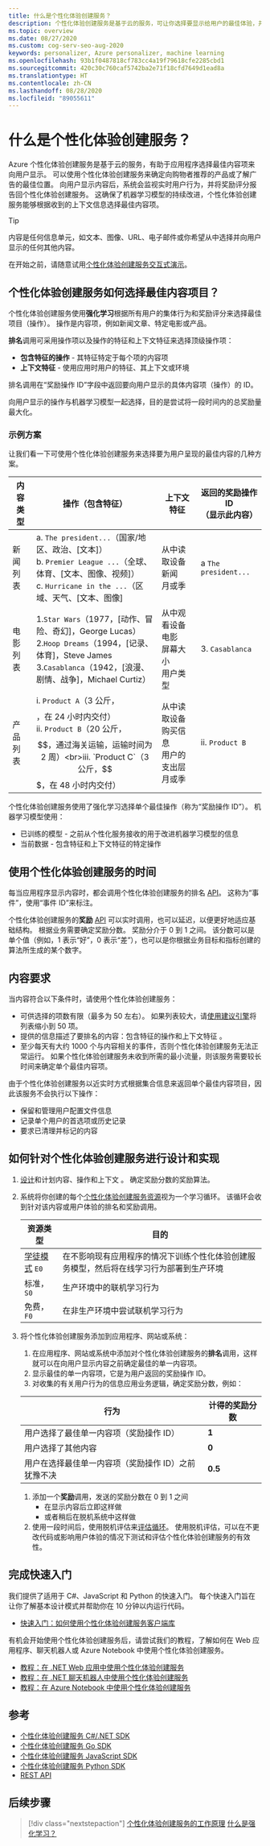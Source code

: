 ```yaml
---
title: 什么是个性化体验创建服务？
description: 个性化体验创建服务是基于云的服务，可让你选择要显示给用户的最佳体验，并从其实时行为中学习信息。
ms.topic: overview
ms.date: 08/27/2020
ms.custom: cog-serv-seo-aug-2020
keywords: personalizer, Azure personalizer, machine learning
ms.openlocfilehash: 93b1f0487818cf783cc4a19f79618cfe2285cbd1
ms.sourcegitcommit: 420c30c760caf5742ba2e71f18cfd7649d1ead8a
ms.translationtype: HT
ms.contentlocale: zh-CN
ms.lasthandoff: 08/28/2020
ms.locfileid: "89055611"
---
```

# <a name="what-is-personalizer"></a>什么是个性化体验创建服务？

Azure 个性化体验创建服务是基于云的服务，有助于应用程序选择最佳内容项来向用户显示。 可以使用个性化体验创建服务来确定向购物者推荐的产品或了解广告的最佳位置。 向用户显示内容后，系统会监视实时用户行为，并将奖励评分报告回个性化体验创建服务。 这确保了机器学习模型的持续改进，个性化体验创建服务能够根据收到的上下文信息选择最佳内容项。

> [!TIP]
> 内容是任何信息单元，如文本、图像、URL、电子邮件或你希望从中选择并向用户显示的任何其他内容。

在开始之前，请随意试用[个性化体验创建服务交互式演示](https://personalizationdemo.azurewebsites.net/)。

<!--
![What is personalizer animation](./media/what-is-personalizer.gif)
-->

## <a name="how-does-personalizer-select-the-best-content-item"></a>个性化体验创建服务如何选择最佳内容项目？

个性化体验创建服务使用**强化学习**根据所有用户的集体行为和奖励评分来选择最佳项目（操作）。 操作是内容项，例如新闻文章、特定电影或产品。

**排名**调用可采用操作项以及操作的特征和上下文特征来选择顶级操作项：

* **包含特征的操作** - 其特征特定于每个项的内容项
* **上下文特征** - 使用应用时用户的特征、其上下文或环境

排名调用在“奖励操作 ID”字段中返回要向用户显示的具体内容项（操作）的 ID。

向用户显示的操作与机器学习模型一起选择，目的是尝试将一段时间内的总奖励量最大化。

### <a name="sample-scenarios"></a>示例方案

让我们看一下可使用个性化体验创建服务来选择要为用户呈现的最佳内容的几种方案。

|内容类型|操作（包含特征）|上下文特征|返回的奖励操作 ID<br>（显示此内容）|
|--|--|--|--|
|新闻列表|a. `The president...`（国家/地区、政治、[文本]）<br>b. `Premier League ...`（全球、体育、[文本、图像、视频]）<br> c. `Hurricane in the ...`（区域、天气、[文本、图像]|从中读取设备新闻<br>月或季<br>|a `The president...`|
|电影列表|1.`Star Wars`（1977，[动作、冒险、奇幻]，George Lucas）<br>2.`Hoop Dreams`（1994，[记录、体育]，Steve James<br>3.`Casablanca`（1942，[浪漫、剧情、战争]，Michael Curtiz）|从中观看设备电影<br>屏幕大小<br>用户类型<br>|3. `Casablanca`|
|产品列表|i. `Product A`（3 公斤，$$$$，在 24 小时内交付）<br>ii. `Product B`（20 公斤，$$，通过海关运输，运输时间为 2 周）<br>iii. `Product C`（3 公斤，$$$，在 48 小时内交付）|从中读取设备购买信息<br>用户的支出层<br>月或季|ii. `Product B`|

个性化体验创建服务使用了强化学习选择单个最佳操作（称为“奖励操作 ID”）。 机器学习模型使用： 

* 已训练的模型 - 之前从个性化服务接收的用于改进机器学习模型的信息
* 当前数据 - 包含特征和上下文特征的特定操作

## <a name="when-to-use-personalizer"></a>使用个性化体验创建服务的时间

每当应用程序显示内容时，都会调用个性化体验创建服务的排名 [API](https://go.microsoft.com/fwlink/?linkid=2092082)。 这称为“事件”，使用“事件 ID”来标注。

个性化体验创建服务的**奖励** [API](https://westus2.dev.cognitive.microsoft.com/docs/services/personalizer-api/operations/Reward) 可以实时调用，也可以延迟，以便更好地适应基础结构。 根据业务需要确定奖励分数。 奖励分介于 0 到 1 之间。 该分数可以是单个值（例如，1 表示“好”，0 表示“差”），也可以是你根据业务目标和指标创建的算法所生成的某个数字。

## <a name="content-requirements"></a>内容要求

当内容符合以下条件时，请使用个性化体验创建服务：

* 可供选择的项数有限（最多为 50 左右）。 如果列表较大，请[使用建议引擎](where-can-you-use-personalizer.md#how-to-use-personalizer-with-a-recommendation-solution)将列表缩小到 50 项。
* 提供的信息描述了要排名的内容：包含特征的操作和上下文特征 。
* 至少每天有大约 1000 个与内容相关的事件，否则个性化体验创建服务无法正常运行。 如果个性化体验创建服务未收到所需的最小流量，则该服务需要较长时间来确定单个最佳内容项。

由于个性化体验创建服务以近实时方式根据集合信息来返回单个最佳内容项目，因此该服务不会执行以下操作：
* 保留和管理用户配置文件信息
* 记录单个用户的首选项或历史记录
* 要求已清理并标记的内容

## <a name="how-to-design-for-and-implement-personalizer"></a>如何针对个性化体验创建服务进行设计和实现

1. [设计](concepts-features.md)和计划内容、操作和上下文 。 确定奖励分数的奖励算法。
1. 系统将你创建的每个[个性化体验创建服务资源](how-to-settings.md)视为一个学习循环。 该循环会收到针对该内容或用户体验的排名和奖励调用。

    |资源类型| 目的|
    |--|--|
    |[学徒模式](concept-apprentice-mode.md) `E0`|在不影响现有应用程序的情况下训练个性化体验创建服务模型，然后将在线学习行为部署到生产环境|
    |标准，`S0`|生产环境中的联机学习行为|
    |免费，`F0`| 在非生产环境中尝试联机学习行为|

1. 将个性化体验创建服务添加到应用程序、网站或系统：
    1. 在应用程序、网站或系统中添加对个性化体验创建服务的**排名**调用，这样就可以在向用户显示内容之前确定最佳的单一内容项。
    1. 显示最佳的单一内容项，它是为用户返回的奖励操作 ID。
    1. 对收集的有关用户行为的信息应用业务逻辑，确定奖励分数，例如：

    |行为|计得的奖励分数|
    |--|--|
    |用户选择了最佳单一内容项（奖励操作 ID）|**1**|
    |用户选择了其他内容|**0**|
    |用户在选择最佳单一内容项（奖励操作 ID）之前犹豫不决|**0.5**|

    1. 添加一个**奖励**调用，发送的奖励分数在 0 到 1 之间
        * 在显示内容后立即这样做
        * 或者稍后在脱机系统中这样做
    1. 使用一段时间后，使用脱机评估来[评估循环](concepts-offline-evaluation.md)。 使用脱机评估，可以在不更改代码或影响用户体验的情况下测试和评估个性化体验创建服务的有效性。

## <a name="complete-a-quickstart"></a>完成快速入门

我们提供了适用于 C#、JavaScript 和 Python 的快速入门。 每个快速入门旨在让你了解基本设计模式并帮助你在 10 分钟以内运行代码。 

* [快速入门：如何使用个性化体验创建服务客户端库](sdk-learning-loop.md)

有机会开始使用个性化体验创建服务后，请尝试我们的教程，了解如何在 Web 应用程序、聊天机器人或 Azure Notebook 中使用个性化体验创建服务。

* [教程：在 .NET Web 应用中使用个性化体验创建服务](tutorial-use-personalizer-web-app.md)
* [教程：在 .NET 聊天机器人中使用个性化体验创建服务](tutorial-use-personalizer-chat-bot.md)
* [教程：在 Azure Notebook 中使用个性化体验创建服务](tutorial-use-azure-notebook-generate-loop-data.md)

## <a name="reference"></a>参考 

* [个性化体验创建服务 C#/.NET SDK](https://docs.microsoft.com/dotnet/api/overview/azure/cognitiveservices/client/personalizer?view=azure-dotnet)
* [个性化体验创建服务 Go SDK](https://github.com/Azure/azure-sdk-for-go/tree/master/services/preview/personalizer/v1.0/personalizer)
* [个性化体验创建服务 JavaScript SDK](https://docs.microsoft.com/javascript/api/@azure/cognitiveservices-personalizer/?view=azure-node-latest)
* [个性化体验创建服务 Python SDK](https://docs.microsoft.com/python/api/overview/azure/cognitiveservices/personalizer?view=azure-python)
* [REST API](https://westus2.dev.cognitive.microsoft.com/docs/services/personalizer-api/operations/Rank)

## <a name="next-steps"></a>后续步骤

> [!div class="nextstepaction"]
> [个性化体验创建服务的工作原理](how-personalizer-works.md)
> [什么是强化学习？](concepts-reinforcement-learning.md)
